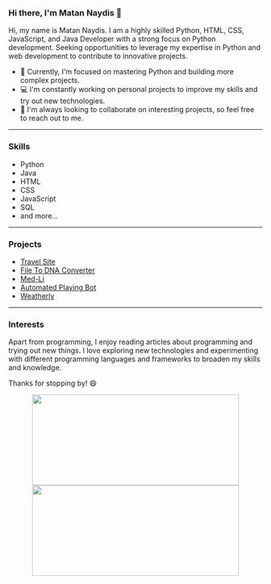 ### Hi there, I'm Matan Naydis 👋

Hi, my name is Matan Naydis. I am a highly skilled Python, HTML, CSS, JavaScript, and Java Developer with a strong focus on Python development. Seeking opportunities to leverage my expertise in Python and web development to contribute to innovative projects.

- 🌱 Currently, I'm focused on mastering Python and building more complex projects.
- 💻 I'm constantly working on personal projects to improve my skills and try out new technologies.
- 🤝 I'm always looking to collaborate on interesting projects, so feel free to reach out to me.

---

### Skills

- Python
- Java
- HTML
- CSS
- JavaScript
- SQL
- and more...

---

### Projects

- [Travel Site](https://github.com/matan15/travelSite)
- [File To DNA Converter](https://github.com/matan15/File-To-DNA)
- [Med-Li](https://github.com/matan15/Med-Li)
- [Automated Playing Bot](https://github.com/matan15/automated-game-playing-bot)
- [Weatherly](https://github.com/matan15/Weatherly)

---

### Interests

Apart from programming, I enjoy reading articles about programming and trying out new things. I love exploring new technologies and experimenting with different programming languages and frameworks to broaden my skills and knowledge.

Thanks for stopping by! 😄

<p align="center">
<a href="https://github.com/matan15">
  <img height="180em" width="410em" src="https://github-readme-stats-eight-theta.vercel.app/api?username=matan15&show_icons=true&theme=buefy&include_all_commits=true&count_private=true"/>
    <img height="180em" width="410em" src="https://github-readme-stats-eight-theta.vercel.app/api/top-langs/?username=matan15&layout=compact&langs_count=8&theme=buefy"/>
</a>
</p>
